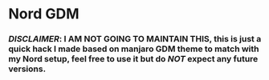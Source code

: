 # Nord GDM

### ***DISCLAIMER*: I AM NOT GOING TO MAINTAIN THIS,** this is just a quick hack I made based on manjaro GDM theme to match with my Nord setup, feel free to use it but do ***NOT*** expect any future versions.
